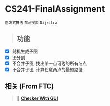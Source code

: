 # CS241-FinalAssignment

`启发式算法` `禁忌搜索` `Dijkstra`
> ## 功能

- [x] 随机生成子图
- [x] 图分割
- [x] 不合并子图, 找出某一点可达的所有结点
- [x] 不合并子图, 计算任意两点的最短路径

## 相关 (From FTC)
> :link: [**Checker With GUI**](https://github.com/fangtiancheng/checker)
